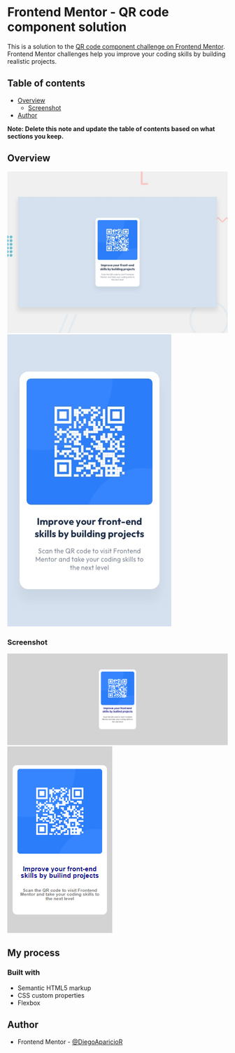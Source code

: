 # Frontend Mentor - QR code component solution

This is a solution to the [QR code component challenge on Frontend Mentor](https://www.frontendmentor.io/challenges/qr-code-component-iux_sIO_H). Frontend Mentor challenges help you improve your coding skills by building realistic projects. 

## Table of contents

- [Overview](#overview)
  - [Screenshot](#screenshot)
- [Author](#author)

**Note: Delete this note and update the table of contents based on what sections you keep.**

## Overview

![](./design/desktop-preview.jpg)
![](./design/mobile-design.jpg)

### Screenshot

![](./design/screenshot-desktop.png)
![](./design/screenshot-mobile.png)


## My process

### Built with

- Semantic HTML5 markup
- CSS custom properties
- Flexbox

## Author

- Frontend Mentor - [@DiegoAparicioR](https://www.frontendmentor.io/profile/DiegoAparicioR)

